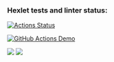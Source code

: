 ### Hexlet tests and linter status:
[![Actions Status](https://github.com/RuddyPanta/java-project-lvl3/workflows/hexlet-check/badge.svg)](https://github.com/RuddyPanta/java-project-lvl3/actions)


[![GitHub Actions Demo](https://github.com/RuddyPanta/java-project-lvl3/actions/workflows/github-actions-demo.yml/badge.svg)](https://github.com/RuddyPanta/java-project-lvl3/actions/workflows/github-actions-demo.yml)



<a href="https://codeclimate.com/github/RuddyPanta/java-project-lvl3/maintainability"><img src="https://api.codeclimate.com/v1/badges/c1bd5e6bdba2f2d96789/maintainability" /></a>
<a href="https://codeclimate.com/github/RuddyPanta/java-project-lvl3/test_coverage"><img src="https://api.codeclimate.com/v1/badges/c1bd5e6bdba2f2d96789/test_coverage" /></a>
